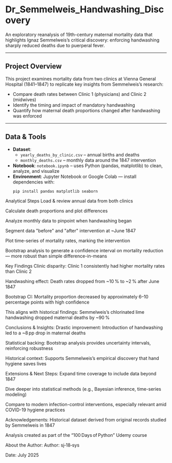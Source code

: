 # Dr_Semmelweis_Handwashing_Discovery
An exploratory reanalysis of 19th-century maternal mortality data that highlights Ignaz Semmelweis’s critical discovery: enforcing handwashing sharply reduced deaths due to puerperal fever.

---

## Project Overview

This project examines mortality data from two clinics at Vienna General Hospital (1841–1847) to replicate key insights from Semmelweis’s research:
- Compare death rates between Clinic 1 (physicians) and Clinic 2 (midwives)
- Identify the timing and impact of mandatory handwashing
- Quantify how maternal death proportions changed after handwashing was enforced

---

## Data & Tools

- **Dataset**:  
  - `yearly_deaths_by_clinic.csv` – annual births and deaths  
  - `monthly_deaths.csv` – monthly data around the 1847 intervention  
- **Notebook**: `notebook.ipynb` – uses Python (pandas, matplotlib) to clean, analyze, and visualize  
- **Environment**: Jupyter Notebook or Google Colab — install dependencies with:
  ```bash
  pip install pandas matplotlib seaborn

Analytical Steps
Load & review annual data from both clinics

Calculate death proportions and plot differences

Analyze monthly data to pinpoint when handwashing began

Segment data "before" and "after" intervention at ~June 1847

Plot time-series of mortality rates, marking the intervention

Bootstrap analysis to generate a confidence interval on mortality reduction — more robust than simple difference-in-means

Key Findings
Clinic disparity: Clinic 1 consistently had higher mortality rates than Clinic 2

Handwashing effect: Death rates dropped from ~10 % to ~2 % after June 1847

Bootstrap CI: Mortality proportion decreased by approximately 6–10 percentage points with high confidence

This aligns with historical findings: Semmelweis’s chlorinated lime handwashing dropped maternal deaths by ~90 % 

Conclusions & Insights:
Drastic improvement: Introduction of handwashing led to a ~8 pp drop in maternal deaths

Statistical backing: Bootstrap analysis provides uncertainty intervals, reinforcing robustness

Historical context: Supports Semmelweis’s empirical discovery that hand hygiene saves lives 

Extensions & Next Steps:
Expand time coverage to include data beyond 1847

Dive deeper into statistical methods (e.g., Bayesian inference, time-series modeling)

Compare to modern infection-control interventions, especially relevant amid COVID-19 hygiene practices

Acknowledgements:
Historical dataset derived from original records studied by Semmelweis in 1847

Analysis created as part of the “100 Days of Python” Udemy course

About the Author:
Author: sj‑18‑sys

Date: July 2025

